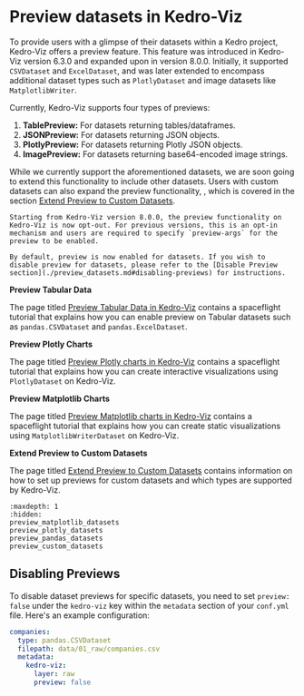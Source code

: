 # Preview datasets in Kedro-Viz

To provide users with a glimpse of their datasets within a Kedro project, Kedro-Viz offers a preview feature. This feature was introduced in Kedro-Viz version 6.3.0 and expanded upon in version 8.0.0. Initially, it supported `CSVDataset` and `ExcelDataset`, and was later extended to encompass additional dataset types such as `PlotlyDataset` and image datasets like `MatplotlibWriter`.


Currently, Kedro-Viz supports four types of previews:

1. **TablePreview:** For datasets returning tables/dataframes.
2. **JSONPreview:** For datasets returning JSON objects.
3. **PlotlyPreview:** For datasets returning Plotly JSON objects.
4. **ImagePreview:** For datasets returning base64-encoded image strings.

While we currently support the aforementioned datasets, we are soon going to extend this functionality to include other datasets. Users with custom datasets can also expand the preview functionality, , which is covered in the section [Extend Preview to Custom Datasets](./preview_custom_datasets.md).

```{note}
Starting from Kedro-Viz version 8.0.0, the preview functionality on Kedro-Viz is now opt-out. For previous versions, this is an opt-in mechanism and users are required to specify `preview-args` for the preview to be enabled.

By default, preview is now enabled for datasets. If you wish to disable preview for datasets, please refer to the [Disable Preview section](./preview_datasets.md#disabling-previews) for instructions.
```

**Preview Tabular Data**

The page titled [Preview Tabular Data in Kedro-Viz](./preview_pandas_datasets.md) contains a spaceflight tutorial that explains how you can enable preview on Tabular datasets such as `pandas.CSVDataset` and `pandas.ExcelDataset`.

**Preview Plotly Charts**

The page titled [Preview Plotly charts in Kedro-Viz](./preview_plotly_datasets.md) contains a spaceflight tutorial that explains how you can create interactive visualizations using `PlotlyDataset` on Kedro-Viz.

**Preview Matplotlib Charts**

The page titled [Preview Matplotlib charts in Kedro-Viz](./preview_matplotlib_datasets.md) contains a spaceflight tutorial that explains how you can create static visualizations using `MatplotlibWriterDataset` on Kedro-Viz.

**Extend Preview to Custom Datasets**

The page titled [Extend Preview to Custom Datasets](./preview_custom_datasets.md) contains information on how to set up previews for custom datasets and which types are supported by Kedro-Viz.

```{toctree}
:maxdepth: 1
:hidden:
preview_matplotlib_datasets
preview_plotly_datasets
preview_pandas_datasets
preview_custom_datasets
```



## Disabling Previews


To disable dataset previews for specific datasets, you need to set `preview: false` under the `kedro-viz` key within the `metadata` section of your `conf.yml` file. Here's an example configuration:

```yaml
companies:
  type: pandas.CSVDataset
  filepath: data/01_raw/companies.csv
  metadata:
    kedro-viz:
      layer: raw
      preview: false
```

